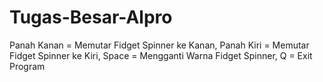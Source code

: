 # Tugas-Besar-Alpro
Panah Kanan = Memutar Fidget Spinner ke Kanan,
Panah Kiri  = Memutar Fidget Spinner ke Kiri,
Space       = Mengganti Warna Fidget Spinner,
Q           = Exit Program

